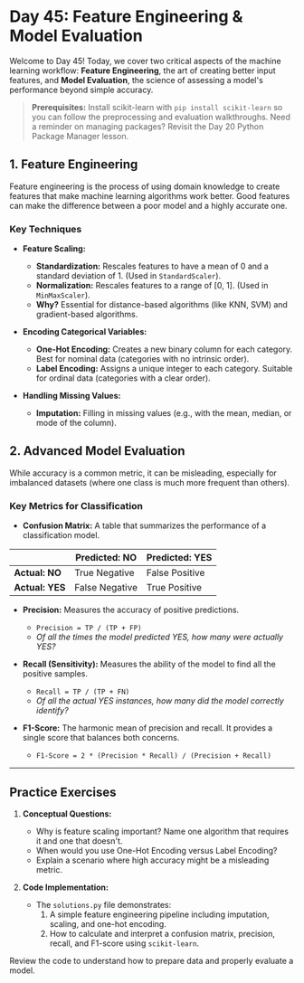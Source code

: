 # Day 45: Feature Engineering & Model Evaluation

Welcome to Day 45! Today, we cover two critical aspects of the machine learning workflow: **Feature Engineering**, the art of creating better input features, and **Model Evaluation**, the science of assessing a model's performance beyond simple accuracy.

> **Prerequisites:** Install scikit-learn with `pip install scikit-learn` so you can follow the preprocessing and evaluation walkthroughs. Need a reminder on managing packages? Revisit the Day 20 Python Package Manager lesson.

## 1. Feature Engineering

Feature engineering is the process of using domain knowledge to create features that make machine learning algorithms work better. Good features can make the difference between a poor model and a highly accurate one.

### Key Techniques

-   **Feature Scaling:**
    -   **Standardization:** Rescales features to have a mean of 0 and a standard deviation of 1. (Used in `StandardScaler`).
    -   **Normalization:** Rescales features to a range of [0, 1]. (Used in `MinMaxScaler`).
    -   **Why?** Essential for distance-based algorithms (like KNN, SVM) and gradient-based algorithms.

-   **Encoding Categorical Variables:**
    -   **One-Hot Encoding:** Creates a new binary column for each category. Best for nominal data (categories with no intrinsic order).
    -   **Label Encoding:** Assigns a unique integer to each category. Suitable for ordinal data (categories with a clear order).

-   **Handling Missing Values:**
    -   **Imputation:** Filling in missing values (e.g., with the mean, median, or mode of the column).

## 2. Advanced Model Evaluation

While accuracy is a common metric, it can be misleading, especially for imbalanced datasets (where one class is much more frequent than others).

### Key Metrics for Classification

-   **Confusion Matrix:** A table that summarizes the performance of a classification model.

|                | Predicted: NO  | Predicted: YES |
|----------------|----------------|----------------|
| **Actual: NO** | True Negative  | False Positive |
| **Actual: YES**| False Negative | True Positive  |

-   **Precision:** Measures the accuracy of positive predictions.
    -   `Precision = TP / (TP + FP)`
    -   *Of all the times the model predicted YES, how many were actually YES?*

-   **Recall (Sensitivity):** Measures the ability of the model to find all the positive samples.
    -   `Recall = TP / (TP + FN)`
    -   *Of all the actual YES instances, how many did the model correctly identify?*

-   **F1-Score:** The harmonic mean of precision and recall. It provides a single score that balances both concerns.
    -   `F1-Score = 2 * (Precision * Recall) / (Precision + Recall)`

---

## Practice Exercises

1.  **Conceptual Questions:**
    *   Why is feature scaling important? Name one algorithm that requires it and one that doesn't.
    *   When would you use One-Hot Encoding versus Label Encoding?
    *   Explain a scenario where high accuracy might be a misleading metric.

2.  **Code Implementation:**
    *   The `solutions.py` file demonstrates:
        1.  A simple feature engineering pipeline including imputation, scaling, and one-hot encoding.
        2.  How to calculate and interpret a confusion matrix, precision, recall, and F1-score using `scikit-learn`.

Review the code to understand how to prepare data and properly evaluate a model.